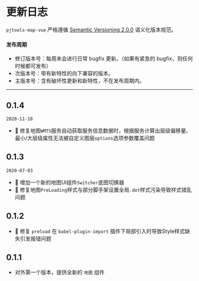 # 更新日志

`pjtools-map-vue` 严格遵循 [Semantic Versioning 2.0.0](http://semver.org/lang/zh-CN/) 语义化版本规范。

#### 发布周期

- 修订版本号：每周末会进行日常 bugfix 更新。（如果有紧急的 bugfix，则任何时候都可发布）
- 次版本号：带有新特性的向下兼容的版本。
- 主版本号：含有破坏性更新和新特性，不在发布周期内。

---

## 0.1.4

`2020-11-18`

- 🐞 修复地图`WMTS`服务自动获取服务信息数据时，根据服务计算出层级偏移量、最小/大层级属性无法被自定义图层`options`选项参数覆盖问题

## 0.1.3

`2020-07-03`

- 🌟 增加一个新的地图UI组件`Switcher`底图切换器
- 🐞 修复地图`PreLoading`样式与部分脚手架设置全局`.dot`样式污染导致样式错乱问题

## 0.1.2

- 🐞 修复 `preload` 在 `babel-plugin-import` 插件下局部引入时导致Style样式缺失引发报错问题

## 0.1.1

- 对外第一个版本，提供全新的 `地图` 组件
